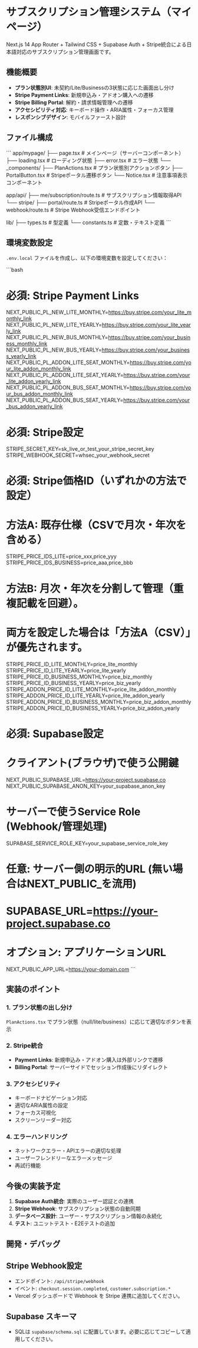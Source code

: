 # サブスクリプション管理システム（マイページ）

Next.js 14 App Router + Tailwind CSS + Supabase Auth + Stripe統合による日本語対応のサブスクリプション管理画面です。

## 機能概要

- **プラン状態別UI**: 未契約/Lite/Businessの3状態に応じた画面出し分け
- **Stripe Payment Links**: 新規申込み・アドオン購入への遷移
- **Stripe Billing Portal**: 解約・請求情報管理への遷移
- **アクセシビリティ対応**: キーボード操作・ARIA属性・フォーカス管理
- **レスポンシブデザイン**: モバイルファースト設計

## ファイル構成

\`\`\`
app/mypage/
├── page.tsx                    # メインページ（サーバーコンポーネント）
├── loading.tsx                 # ローディング状態
├── error.tsx                   # エラー状態
└── _components/
    ├── PlanActions.tsx         # プラン状態別アクションボタン
    ├── PortalButton.tsx        # Stripeポータル遷移ボタン
    └── Notice.tsx              # 注意事項表示コンポーネント

app/api/
├── me/subscription/route.ts    # サブスクリプション情報取得API
└── stripe/
    ├── portal/route.ts         # Stripeポータル作成API
    └── webhook/route.ts        # Stripe Webhook受信エンドポイント

lib/
├── types.ts                    # 型定義
└── constants.ts                # 定数・テキスト定義
\`\`\`

## 環境変数設定

`.env.local` ファイルを作成し、以下の環境変数を設定してください：

\`\`\`bash
# 必須: Stripe Payment Links
NEXT_PUBLIC_PL_NEW_LITE_MONTHLY=https://buy.stripe.com/your_lite_monthly_link
NEXT_PUBLIC_PL_NEW_LITE_YEARLY=https://buy.stripe.com/your_lite_yearly_link
NEXT_PUBLIC_PL_NEW_BUS_MONTHLY=https://buy.stripe.com/your_business_monthly_link
NEXT_PUBLIC_PL_NEW_BUS_YEARLY=https://buy.stripe.com/your_business_yearly_link
NEXT_PUBLIC_PL_ADDON_LITE_SEAT_MONTHLY=https://buy.stripe.com/your_lite_addon_monthly_link
NEXT_PUBLIC_PL_ADDON_LITE_SEAT_YEARLY=https://buy.stripe.com/your_lite_addon_yearly_link
NEXT_PUBLIC_PL_ADDON_BUS_SEAT_MONTHLY=https://buy.stripe.com/your_bus_addon_monthly_link
NEXT_PUBLIC_PL_ADDON_BUS_SEAT_YEARLY=https://buy.stripe.com/your_bus_addon_yearly_link

# 必須: Stripe設定
STRIPE_SECRET_KEY=sk_live_or_test_your_stripe_secret_key
STRIPE_WEBHOOK_SECRET=whsec_your_webhook_secret

# 必須: Stripe価格ID（いずれかの方法で設定）
# 方法A: 既存仕様（CSVで月次・年次を含める）
STRIPE_PRICE_IDS_LITE=price_xxx,price_yyy
STRIPE_PRICE_IDS_BUSINESS=price_aaa,price_bbb
# 方法B: 月次・年次を分割して管理（重複記載を回避）。
# 両方を設定した場合は「方法A（CSV）」が優先されます。
STRIPE_PRICE_ID_LITE_MONTHLY=price_lite_monthly
STRIPE_PRICE_ID_LITE_YEARLY=price_lite_yearly
STRIPE_PRICE_ID_BUSINESS_MONTHLY=price_biz_monthly
STRIPE_PRICE_ID_BUSINESS_YEARLY=price_biz_yearly
STRIPE_ADDON_PRICE_ID_LITE_MONTHLY=price_lite_addon_monthly
STRIPE_ADDON_PRICE_ID_LITE_YEARLY=price_lite_addon_yearly
STRIPE_ADDON_PRICE_ID_BUSINESS_MONTHLY=price_biz_addon_monthly
STRIPE_ADDON_PRICE_ID_BUSINESS_YEARLY=price_biz_addon_yearly

# 必須: Supabase設定
# クライアント(ブラウザ)で使う公開鍵
NEXT_PUBLIC_SUPABASE_URL=https://your-project.supabase.co
NEXT_PUBLIC_SUPABASE_ANON_KEY=your_supabase_anon_key
# サーバーで使うService Role (Webhook/管理処理)
SUPABASE_SERVICE_ROLE_KEY=your_supabase_service_role_key
# 任意: サーバー側の明示的URL (無い場合はNEXT_PUBLIC_を流用)
# SUPABASE_URL=https://your-project.supabase.co

# オプション: アプリケーションURL
NEXT_PUBLIC_APP_URL=https://your-domain.com
\`\`\`

## 実装のポイント

### 1. プラン状態の出し分け
`PlanActions.tsx` でプラン状態（null/lite/business）に応じて適切なボタンを表示

### 2. Stripe統合
- **Payment Links**: 新規申込み・アドオン購入は外部リンクで遷移
- **Billing Portal**: サーバーサイドでセッション作成後にリダイレクト

### 3. アクセシビリティ
- キーボードナビゲーション対応
- 適切なARIA属性の設定
- フォーカス可視化
- スクリーンリーダー対応

### 4. エラーハンドリング
- ネットワークエラー・APIエラーの適切な処理
- ユーザーフレンドリーなエラーメッセージ
- 再試行機能

## 今後の実装予定

1. **Supabase Auth統合**: 実際のユーザー認証との連携
2. **Stripe Webhook**: サブスクリプション状態の自動同期
3. **データベース設計**: ユーザー・サブスクリプション情報の永続化
4. **テスト**: ユニットテスト・E2Eテストの追加

## 開発・デバッグ

## Stripe Webhook設定

- エンドポイント: `/api/stripe/webhook`
- イベント: `checkout.session.completed`, `customer.subscription.*`
- Vercel ダッシュボードで Webhook を Stripe 連携に追加してください。

## Supabase スキーマ

- SQLは `supabase/schema.sql` に配置しています。必要に応じてコピーして適用してください。
